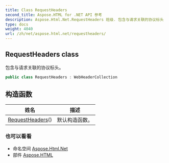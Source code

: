 ```yaml
---
title: Class RequestHeaders
second_title: Aspose.HTML for .NET API 参考
description: Aspose.Html.Net.RequestHeaders 班级. 包含与请求关联的协议标头
type: docs
weight: 4040
url: /zh/net/aspose.html.net/requestheaders/
---
```

## RequestHeaders class

包含与请求关联的协议标头。

```csharp
public class RequestHeaders : WebHeaderCollection
```

## 构造函数

| 姓名 | 描述 |
| --- | --- |
| [RequestHeaders](requestheaders/)() | 默认构造函数。 |

### 也可以看看

* 命名空间 [Aspose.Html.Net](../../aspose.html.net/)
* 部件 [Aspose.HTML](../../)


